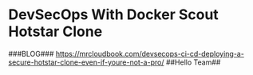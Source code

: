 # DevSecOps With Docker Scout Hotstar Clone

###BLOG###
https://mrcloudbook.com/devsecops-ci-cd-deploying-a-secure-hotstar-clone-even-if-youre-not-a-pro/
##Hello Team##
